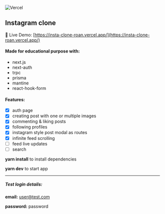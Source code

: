 ![Vercel](http://therealsujitk-vercel-badge.vercel.app/?app=insta-clone)
## Instagram clone
📌 Live Demo: [https://insta-clone-roan.vercel.app/](https://insta-clone-roan.vercel.app/)
#### Made for educational purpose with:
 - next.js
 - next-auth
 - trpc
 - prisma
 - mantine
 - react-hook-form
 
 #### Features:
- [x] auth page
- [x] creating post with one or multiple images
- [x] commenting & liking posts
- [x] following profiles
- [x] instagram style post modal as routes
- [x] infinite feed scrolling
- [ ] feed live updates
- [ ] search
 
 **yarn install** to install dependencies
 
 **yarn dev** to start app
 
 

------------


#####  Test login details:
**email:** user@test.com

**password:** password

